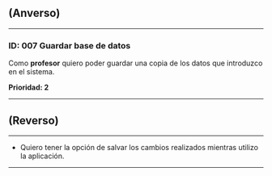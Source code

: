 ## (Anverso)
---

### **ID:** 007 **Guardar base de datos**

Como **profesor** quiero poder guardar una copia de los datos que introduzco en el sistema.

__Prioridad: 2__

---

## (Reverso)

---

* Quiero tener la opción de salvar los cambios realizados mientras utilizo la aplicación.


---
